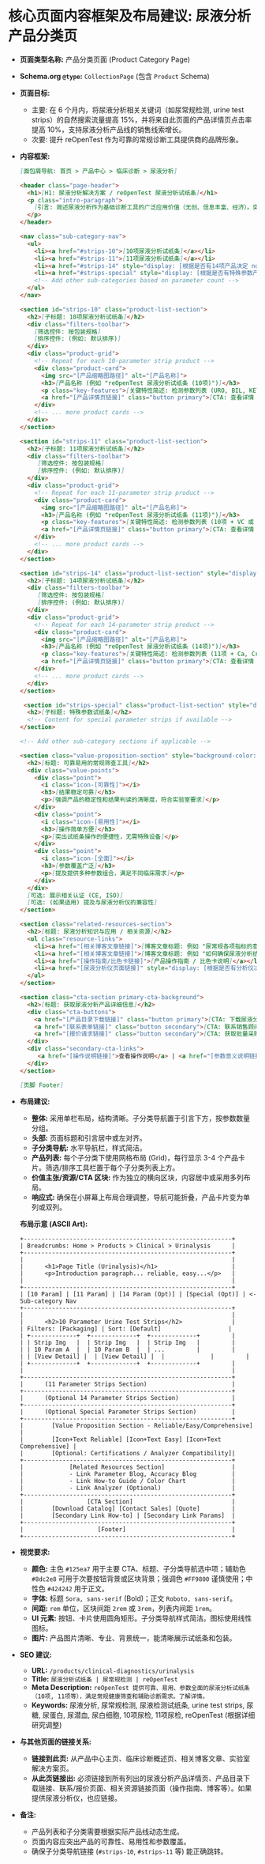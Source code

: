 # 核心页面内容框架及布局建议: 尿液分析产品分类页

*   **页面类型名称:** 产品分类页面 (Product Category Page)
*   **Schema.org `@type`:** `CollectionPage` (包含 `Product` Schema)
*   **页面目标:**
    *   主要: 在 6 个月内，将尿液分析相关关键词（如尿常规检测, urine test strips）的自然搜索流量提高 15%，并将来自此页面的产品详情页点击率提高 10%，支持尿液分析产品线的销售线索增长。
    *   次要: 提升 reOpenTest 作为可靠的常规诊断工具提供商的品牌形象。

*   **内容框架:**

    ```markdown
    [面包屑导航: 首页 > 产品中心 > 临床诊断 > 尿液分析]

    <header class="page-header">
      <h1>[H1: 尿液分析解决方案 / reOpenTest 尿液分析试纸条]</h1>
      <p class="intro-paragraph">
        [引言: 简述尿液分析作为基础诊断工具的广泛应用价值（无创、信息丰富、经济）。突出 reOpenTest 尿液分析产品的优势：可靠、易用、参数全面。自然融入核心关键词。]
      </p>
    </header>

    <nav class="sub-category-nav">
      <ul>
        <li><a href="#strips-10">[10项尿液分析试纸条]</a></li>
        <li><a href="#strips-11">[11项尿液分析试纸条]</a></li>
        <li><a href="#strips-14" style="display: [根据是否有14项产品决定 none 或 inline-block];">[14项尿液分析试纸条 (如有)]</a></li>
        <li><a href="#strips-special" style="display: [根据是否有特殊参数产品决定 none 或 inline-block];">[特殊参数试纸条 (如有)]</a></li>
        <!-- Add other sub-categories based on parameter count -->
      </ul>
    </nav>

    <section id="strips-10" class="product-list-section">
      <h2>[子标题: 10项尿液分析试纸条]</h2>
      <div class="filters-toolbar">
        [筛选控件: 按包装规格]
        [排序控件: (例如: 默认排序)]
      </div>
      <div class="product-grid">
        <!-- Repeat for each 10-parameter strip product -->
        <div class="product-card">
          <img src="[产品缩略图路径]" alt="[产品名称]">
          <h3>[产品名称 (例如 "reOpenTest 尿液分析试纸条 (10项)")]</h3>
          <p class="key-features">[关键特性简述: 检测参数列表 (URO, BIL, KET, BLD, PRO, NIT, LEU, GLU, SG, pH), 检测时间, 样本类型: 尿液]</p>
          <a href="[产品详情页链接]" class="button primary">[CTA: 查看详情 / 获取说明书]</a>
        </div>
        <!-- ... more product cards -->
      </div>
    </section>

    <section id="strips-11" class="product-list-section">
      <h2>[子标题: 11项尿液分析试纸条]</h2>
      <div class="filters-toolbar">
         [筛选控件: 按包装规格]
         [排序控件: (例如: 默认排序)]
      </div>
      <div class="product-grid">
        <!-- Repeat for each 11-parameter strip product -->
        <div class="product-card">
          <img src="[产品缩略图路径]" alt="[产品名称]">
          <h3>[产品名称 (例如 "reOpenTest 尿液分析试纸条 (11项)")]</h3>
          <p class="key-features">[关键特性简述: 检测参数列表 (10项 + VC 或 Microalbumin), 检测时间, 样本类型: 尿液]</p>
          <a href="[产品详情页链接]" class="button primary">[CTA: 查看详情 / 获取说明书]</a>
        </div>
        <!-- ... more product cards -->
      </div>
    </section>

    <section id="strips-14" class="product-list-section" style="display: [根据是否有14项产品决定 none 或 block];">
      <h2>[子标题: 14项尿液分析试纸条]</h2>
      <div class="filters-toolbar">
         [筛选控件: 按包装规格]
         [排序控件: (例如: 默认排序)]
      </div>
      <div class="product-grid">
        <!-- Repeat for each 14-parameter strip product -->
        <div class="product-card">
          <img src="[产品缩略图路径]" alt="[产品名称]">
          <h3>[产品名称 (例如 "reOpenTest 尿液分析试纸条 (14项)")]</h3>
          <p class="key-features">[关键特性简述: 检测参数列表 (11项 + Ca, Cr, Microalbumin 等), 检测时间, 样本类型: 尿液]</p>
          <a href="[产品详情页链接]" class="button primary">[CTA: 查看详情 / 获取说明书]</a>
        </div>
        <!-- ... more product cards -->
      </div>
    </section>

     <section id="strips-special" class="product-list-section" style="display: [根据是否有特殊参数产品决定 none 或 block];">
      <h2>[子标题: 特殊参数试纸条]</h2>
      <!-- Content for special parameter strips if available -->
    </section>

    <!-- Add other sub-category sections if applicable -->

    <section class="value-proposition-section" style="background-color: var(--secondary-color-light, #e8f4fc);"> <!-- Optional section -->
      <h2>[标题: 可靠易用的常规筛查工具]</h2>
      <div class="value-points">
        <div class="point">
          <i class="icon-[可靠性]"></i>
          <h3>[结果稳定可靠]</h3>
          <p>[强调产品的稳定性和结果判读的清晰度，符合实验室要求]</p>
        </div>
        <div class="point">
          <i class="icon-[易用性]"></i>
          <h3>[操作简单方便]</h3>
          <p>[突出试纸条操作的便捷性，无需特殊设备]</p>
        </div>
        <div class="point">
          <i class="icon-[全面]"></i>
          <h3>[参数覆盖广泛]</h3>
          <p>[提及提供多种参数组合，满足不同临床需求]</p>
        </div>
      </div>
      [可选: 展示相关认证 (CE, ISO)]
      [可选: (如果适用) 提及与尿液分析仪的兼容性]
    </section>

    <section class="related-resources-section">
      <h2>[标题: 尿液分析知识与应用 / 相关资源]</h2>
      <ul class="resource-links">
        <li><a href="[相关博客文章链接]">[博客文章标题: 例如 "尿常规各项指标的意义"]</a></li>
        <li><a href="[相关博客文章链接]">[博客文章标题: 例如 "如何确保尿液分析结果准确性"]</a></li>
        <li><a href="[操作指南/比色卡链接]">[产品操作指南 / 比色卡说明]</a></li>
        <li><a href="[尿液分析仪页面链接]" style="display: [根据是否有分析仪决定 none 或 list-item];">[尿液分析仪 (如果适用)]</a></li>
      </ul>
    </section>

    <section class="cta-section primary-cta-background">
      <h2>[标题: 获取尿液分析产品详细信息]</h2>
      <div class="cta-buttons">
        <a href="[产品目录下载链接]" class="button primary">[CTA: 下载尿液分析产品目录]</a>
        <a href="[联系表单链接]" class="button secondary">[CTA: 联系销售顾问]</a>
        <a href="[报价请求链接]" class="button secondary">[CTA: 获取批量采购报价]</a>
      </div>
      <div class="secondary-cta-links">
         <a href="[操作说明链接]">查看操作说明</a> | <a href="[参数意义说明链接]">了解各参数意义</a>
      </div>
    </section>

    [页脚 Footer]
    ```

*   **布局建议:**
    *   **整体:** 采用单栏布局，结构清晰。子分类导航置于引言下方，按参数数量分组。
    *   **头部:** 页面标题和引言居中或左对齐。
    *   **子分类导航:** 水平导航栏，样式简洁。
    *   **产品列表:** 每个子分类下使用网格布局 (Grid)，每行显示 3-4 个产品卡片。筛选/排序工具栏置于每个子分类列表上方。
    *   **价值主张/资源/CTA 区块:** 作为独立的横向区块，内容居中或采用多列布局。
    *   **响应式:** 确保在小屏幕上布局合理调整，导航可能折叠，产品卡片变为单列或双列。

    **布局示意 (ASCII Art):**

    ```
    +-----------------------------------------------------------+
    | Breadcrumbs: Home > Products > Clinical > Urinalysis      |
    +-----------------------------------------------------------+
    |                                                           |
    |      <h1>Page Title (Urinalysis)</h1>                     |
    |      <p>Introduction paragraph... reliable, easy...</p>   |
    |                                                           |
    +-----------------------------------------------------------+
    | [10 Param] | [11 Param] | [14 Param (Opt)] | [Special (Opt)] | <- Sub-category Nav
    +-----------------------------------------------------------+
    |                                                           |
    |      <h2>10 Parameter Urine Test Strips</h2>              |
    | Filters: [Packaging] | Sort: [Default]                   |
    | +-------------+  +-------------+  +-------------+         |
    | | Strip Img   |  | Strip Img   |  | Strip Img   |         |
    | | 10 Param A  |  | 10 Param B  |  | ...         |         |
    | | [View Detail] |  | [View Detail] |  |             |         |
    | +-------------+  +-------------+  +-------------+         |
    |                                                           |
    +-----------------------------------------------------------+
    |      (11 Parameter Strips Section)                        |
    +-----------------------------------------------------------+
    |      (Optional 14 Parameter Strips Section)               |
    +-----------------------------------------------------------+
    |      (Optional Special Parameter Strips Section)          |
    +-----------------------------------------------------------+
    |        [Value Proposition Section - Reliable/Easy/Comprehensive] |
    |        [Icon+Text Reliable] [Icon+Text Easy] [Icon+Text Comprehensive] |
    |        [Optional: Certifications / Analyzer Compatibility]|
    +-----------------------------------------------------------+
    |             [Related Resources Section]                   |
    |             - Link Parameter Blog, Accuracy Blog          |
    |             - Link How-to Guide / Color Chart             |
    |             - Link Analyzer (Optional)                    |
    +-----------------------------------------------------------+
    |                  [CTA Section]                            |
    |        [Download Catalog] [Contact Sales] [Quote]         |
    |        [Secondary Link How-to] | [Secondary Link Params]  |
    +-----------------------------------------------------------+
    |                     [Footer]                              |
    +-----------------------------------------------------------+
    ```

*   **视觉要求:**
    *   **颜色:** 主色 `#125ea7` 用于主要 CTA、标题、子分类导航选中项；辅助色 `#8dc2e8` 可用于次要按钮背景或区块背景；强调色 `#FF9800` 谨慎使用；中性色 `#424242` 用于正文。
    *   **字体:** 标题 `Sora, sans-serif` (Bold)；正文 `Roboto, sans-serif`。
    *   **间距:** `rem` 单位，区块间距 `2rem` 或 `3rem`，列表内间距 `1rem`。
    *   **UI 元素:** 按钮、卡片使用圆角矩形。子分类导航样式简洁。图标使用线性图标。
    *   **图片:** 产品图片清晰、专业、背景统一，能清晰展示试纸条和包装。

*   **SEO 建议:**
    *   **URL:** `/products/clinical-diagnostics/urinalysis`
    *   **Title:** `尿液分析试纸条 | 尿常规检测 | reOpenTest`
    *   **Meta Description:** `reOpenTest 提供可靠、易用、参数全面的尿液分析试纸条（10项, 11项等），满足常规健康筛查和辅助诊断需求。了解详情。`
    *   **Keywords:** 尿液分析, 尿常规检测, 尿液检测试纸条, urine test strips, 尿糖, 尿蛋白, 尿潜血, 尿白细胞, 10项尿检, 11项尿检, reOpenTest (根据详细研究调整)

*   **与其他页面的链接关系:**
    *   **链接到此页:** 从产品中心主页、临床诊断概述页、相关博客文章、实验室解决方案页。
    *   **从此页链接出:** 必须链接到所有列出的尿液分析产品详情页、产品目录下载链接、联系/报价页面、相关资源链接页面（操作指南、博客等）。如果提供尿液分析仪，也应链接。

*   **备注:**
    *   产品列表和子分类需要根据实际产品线动态生成。
    *   页面内容应突出产品的可靠性、易用性和参数覆盖。
    *   确保子分类导航链接 (`#strips-10`, `#strips-11` 等) 能正确跳转。
